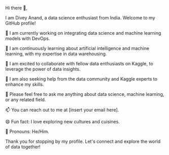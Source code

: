 Hi there 👋,

I am Divey Anand, a data science enthusiast from India. Welcome to my GitHub profile!

🔭 I am currently working on integrating data science and machine learning models with DevOps.

🌱 I am continuously learning about artificial intelligence and machine learning, with my expertise in data warehousing.

👯 I am excited to collaborate with fellow data enthusiasts on Kaggle, to leverage the power of data insights.

🤔 I am also seeking help from the data community and Kaggle experts to enhance my skills.

💬 Please feel free to ask me anything about data science, machine learning, or any related field.

📫 You can reach out to me at [insert your email here].

😄 Fun fact: I love exploring new cultures and cuisines.

👨 Pronouns: He/Him.

Thank you for stopping by my profile. Let's connect and explore the world of data together!






